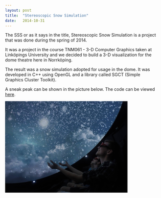```yaml
---
layout: post
title:  "Stereoscopic Snow Simulation"
date:   2014-10-31
---
```

The SSS or as it says in the title, Stereoscopic Snow Simulation is a project that was done during the spring of 2014.

It was a project in the course TNM061 - 3-D Computer Graphics taken at Linköpings University and we decided to build a 3-D visualization for the dome theatre here in Norrköping.

The result was a snow simulation adopted for usage in the dome. It was developed in C++ using OpenGL and a library called SGCT (Simple Graphics Cluster Toolkit). 

A sneak peak can be shown in the picture below.
The code can be viewed [here](https://github.com/tistatos/TNM061-StereoSnowSim).

<a href="./img/sss.jpg" data-lightbox="image-3" data-title="Stereoscopic Snow Simulation">
	<img src="./img/sss.jpg" alt="Stereoscopic Snow Simlation" style="width:400px;height:300px">
</a>


